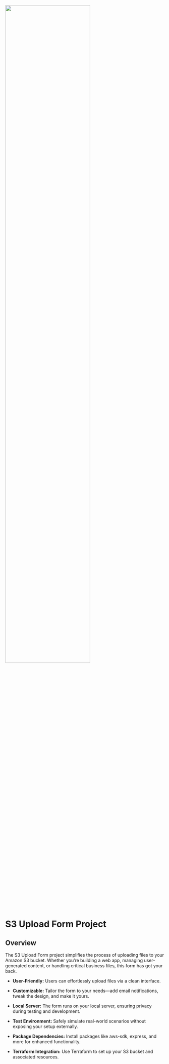 

<img src="https://github.com/mindmotivate/S3_Upload_Form/assets/130941970/f946ed7c-c25f-4a5f-84f2-d32a0f0fb92c" width="73%" height="auto">

# S3 Upload Form Project

## Overview
The S3 Upload Form project simplifies the process of uploading files to your Amazon S3 bucket. Whether you’re building a web app, managing user-generated content, or handling critical business files, this form has got your back.

- **User-Friendly:** Users can effortlessly upload files via a clean interface.
- **Customizable:** Tailor the form to your needs—add email notifications, tweak the design, and make it yours.
- **Local Server:** The form runs on your local server, ensuring privacy during testing and development.
- **Test Environment:** Safely simulate real-world scenarios without exposing your setup externally.


- **Package Dependencies:** Install packages like aws-sdk, express, and more for enhanced functionality.
- **Terraform Integration:** Use Terraform to set up your S3 bucket and associated resources.
